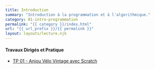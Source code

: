 ```yaml
---
title: Introduction
summary: "Introduction à la programmation et à l'algorithmique."
category: 01-intro-programmation
permalink: "{{ category }}/index.html"
url: "{{ url_prefix }}/{{ permalink }}"
layout: layouts/lecture.njk
---
```


#### Travaux Dirigés et Pratique
* [TP 01 - Anjou Vélo Vintage avec Scratch](./tp-01-scratch.html)
